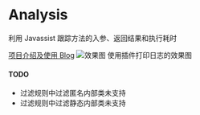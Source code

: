 # Analysis
利用 Javassist 跟踪方法的入参、返回结果和执行耗时

[项目介绍及使用 Blog](https://libery.cn/2019/01/02/android-track-log/)
![效果图](https://def-201655.cos.ap-shanghai.myqcloud.com/ic_analysis_trace.png)
使用插件打印日志的效果图

#### **TODO**
* 过滤规则中过滤匿名内部类未支持
* 过滤规则中过滤静态内部类未支持
